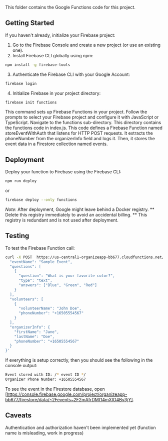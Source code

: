This folder contains the Google Functions code for this project.

## Getting Started
If you haven't already, initialize your Firebase project:
1. Go to the Firebase Console and create a new project (or use an existing one).
2. Install Firebase CLI globally using npm:

```bash
npm install -g firebase-tools
```

3. Authenticate the Firebase CLI with your Google Account:

```bash
firebase login
```

4. Initialize Firebase in your project directory:
```bash
firebase init functions
```

This command sets up Firebase Functions in your project.
Follow the prompts to select your Firebase project and configure it with JavaScript or TypeScript.
Navigate to the functions sub-directory. This directory contains the functions code in index.js.
This code defines a Firebase Function named storeEventWithAuth that listens for HTTP POST requests.
It extracts the phoneNumber from the organizerInfo field and logs it.
Then, it stores the event data in a Firestore collection named events.

## Deployment

Deploy your function to Firebase using the Firebase CLI:
```bash
npm run deploy
```
or
```bash
firebase deploy --only functions
```

*Note*: After deployment, Google might leave behind a Docker registry.
** Delete this registry immediately to avoid an accidental billing. **
This registry is redundant and is not used after deployment.

## Testing

To test the Firebase Function call:
```bash
curl -X POST  https://us-central1-organizeapp-bb677.cloudfunctions.net/storeEventWithAuth  -H "Content-Type: application/json" -d '{
  "eventName": "Sample Event",
  "questions": [
    {
      "question": "What is your favorite color?",
      "type": "text",
      "answers": ["Blue", "Green", "Red"]
    }
  ],
  "volunteers": [
    {
      "volunteerName": "John Doe",
      "phoneNumber": "+16505554567"
    }
  ],
  "organizerInfo": {
    "firstName": "Jane",
    "lastName": "Doe",
    "phoneNumber": "+16505554567"
  }
}'
```

If everything is setup correctly, then you should see the following in the console output:
```bash
Event stored with ID: /* event ID */
Organizer Phone Number: +16505554567
```

To see the event in the Firestore database, open [https://console.firebase.google.com/project/organizeapp-bb677/firestore/data/~2Fevents~2F2mAfrDMt14mXIO4Bv3jY].

## Caveats
Authentication and authorization haven't been implemented yet (function name is misleading, work in progress)
